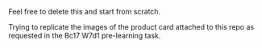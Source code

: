 Feel free to delete this and start from scratch.



Trying to replicate the images of the product card attached to this repo as requested in the Bc17 W7d1 pre-learning task.
